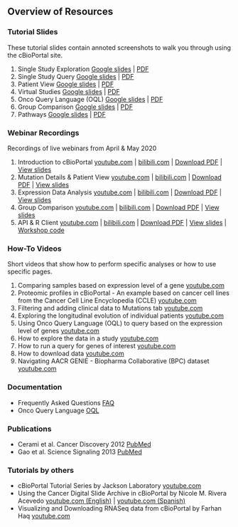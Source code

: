 ## Overview of Resources

### Tutorial Slides
These tutorial slides contain annoted screenshots to walk you through using the cBioPortal site.
1. Single Study Exploration [Google slides](https://docs.google.com/presentation/d/1_OGK69lO4Z62WaxHHkNYmWvY0LQN2v0slfaLyY1_IQ0) | [PDF](https://raw.githubusercontent.com/cBioPortal/cbioportal/master/docs/tutorials/cBioPortal%20Tutorial%201%20Single%20Study%20Exploration.pdf)
2. Single Study Query [Google slides](https://docs.google.com/presentation/d/1y9UTIr5vHmsNVWqtGTVGgiuYX9wkK_a_RPNYiR8kYD8) | [PDF](https://raw.githubusercontent.com/cBioPortal/cbioportal/master/docs/tutorials/cBioPortal%20Tutorial%202%20Single%20Study%20Query.pdf)
3. Patient View [Google slides](https://docs.google.com/presentation/d/1Jr_2yEfgjKBn4DBiXRk4kmhIbtsRp6gd0iD3k1fIUUk) | [PDF](https://raw.githubusercontent.com/cBioPortal/cbioportal/master/docs/tutorials/cBioPortal%20Tutorial%203%20Patient%20View.pdf)
4. Virtual Studies [Google slides](https://docs.google.com/presentation/d/1rQE5rbFNdmup-rAtySHFxlLp3i4qa8SBA7MiQpMdn1I) | [PDF](https://raw.githubusercontent.com/cBioPortal/cbioportal/master/docs/tutorials/cBioPortal%20Tutorial%204%20Virtual%20Studies.pdf)
5. Onco Query Language (OQL) [Google slides](https://docs.google.com/presentation/d/1U39xgVujtBodwW20qIfcGu4E5n2zzaKkl2KmzzHqj4A) | [PDF](https://raw.githubusercontent.com/cBioPortal/cbioportal/master/docs/tutorials/cBioPortal%20Tutorial%205%20Onco%20Query%20Language.pdf)
6. Group Comparison [Google slides](https://docs.google.com/presentation/d/1P2boDph8IfpvjxoxDj_496CLHGtshzJnbbZhszPsmf4) | [PDF](https://raw.githubusercontent.com/cBioPortal/cbioportal/master/docs/tutorials/cBioPortal%20Tutorial%205%20Onco%20Query%20Language.pdf)
7. Pathways [Google slides](https://docs.google.com/presentation/d/1O5WGucz0lrfdY25b5QS6zaID_26i434EYXBluqZfT2g) | [PDF](https://raw.githubusercontent.com/cBioPortal/cbioportal/master/docs/tutorials/cBioPortal%20Tutorial%207%20Pathways.pdf)

### Webinar Recordings
Recordings of live webinars from April & May 2020
1. Introduction to cBioPortal [youtube.com](https://www.youtube.com/watch?v=fPIAxH--cSo) | [bilibili.com](https://www.bilibili.com/video/BV1tf4y1m7Lp) | [Download PDF](https://raw.githubusercontent.com/cBioPortal/cbioportal/master/docs/tutorials/cBioPortal%20Webinar%201%20Introduction%20to%20cBioPortal.pdf) | [View slides](https://drive.google.com/drive/folders/0B9KTQJAGhFhhRi1qaTdUWmpLQTA?resourcekey=0-9Mbxt9c_wEbaGRLnAaASlg&usp=sharing)
2. Mutation Details & Patient View [youtube.com](https://www.youtube.com/watch?v=uJsp9kd2jIk) | [bilibili.com](https://www.bilibili.com/video/BV1Qf4y1m7Lx) | [Download PDF](https://raw.githubusercontent.com/cBioPortal/cbioportal/master/docs/tutorials/cBioPortal%20Webinar%202%20Mutation%20Details%20and%20Patient%20View.pdf) | [View slides](https://drive.google.com/drive/folders/0B9KTQJAGhFhhRi1qaTdUWmpLQTA?resourcekey=0-9Mbxt9c_wEbaGRLnAaASlg&usp=sharing)
3. Expression Data Analysis [youtube.com](https://www.youtube.com/watch?v=YUxVv6pkxD4) | [bilibili.com](https://www.bilibili.com/video/BV1HK4y1t7dE) | [Download PDF](https://raw.githubusercontent.com/cBioPortal/cbioportal/master/docs/tutorials/cBioPortal%20Webinar%203%20Expression%20Data%20Analysis.pdf) | [View slides](https://drive.google.com/drive/folders/0B9KTQJAGhFhhRi1qaTdUWmpLQTA?resourcekey=0-9Mbxt9c_wEbaGRLnAaASlg&usp=sharing)
4. Group Comparison [youtube.com](https://www.youtube.com/watch?v=Tx4HZCrIe5c) | [bilibili.com](https://www.bilibili.com/video/BV1VZ4y1W76p) | [Download PDF](https://raw.githubusercontent.com/cBioPortal/cbioportal/master/docs/tutorials/cBioPortal%20Webinar%204%20Group%20Comparison.pdf) | [View slides](https://drive.google.com/drive/folders/0B9KTQJAGhFhhRi1qaTdUWmpLQTA?resourcekey=0-9Mbxt9c_wEbaGRLnAaASlg&usp=sharing)
5. API & R Client [youtube.com](https://www.youtube.com/watch?v=Nq12o2i0yaw) | [bilibili.com](https://www.bilibili.com/video/BV1jz4y197iU) | [Download PDF](https://raw.githubusercontent.com/cBioPortal/cbioportal/master/docs/tutorials/cBioPortal%20Webinar%205%20API%20and%20R%20Client.pdf) | [View slides](https://drive.google.com/drive/folders/0B9KTQJAGhFhhRi1qaTdUWmpLQTA?resourcekey=0-9Mbxt9c_wEbaGRLnAaASlg&usp=sharing) | [Workshop code](https://github.com/cBioPortal/2020-cbioportal-r-workshop)

### How-To Videos
Short videos that show how to perform specific analyses or how to use specific pages.
1. Comparing samples based on expression level of a gene [youtube.com](https://www.youtube.com/watch?v=HTiKUXk0j0s)
2. Proteomic profiles in cBioPortal - An example based on cancer cell lines from the Cancer Cell Line Encyclopedia (CCLE) [youtube.com](https://www.youtube.com/watch?v=62qbjQOH9qc) 
3. Filtering and adding clinical data to Mutations tab [youtube.com](https://www.youtube.com/watch?v=q9No2073c5o)
4. Exploring the longitudinal evolution of individual patients [youtube.com](https://www.youtube.com/watch?v=Hbbs-tHh9LQ)
5. Using Onco Query Language (OQL) to query based on the expression level of genes [youtube.com](https://www.youtube.com/watch?v=kHlFXw2TMzc)
6. How to explore the data in a study [youtube.com](https://www.youtube.com/watch?v=N8ffDgkqDWc)
7. How to run a query for genes of interest [youtube.com](https://www.youtube.com/watch?v=MH-kY5usA70)
8. How to download data [youtube.com](https://www.youtube.com/watch?v=JId304dp3tc)
9. Navigating AACR GENIE - Biopharma Collaborative (BPC) dataset [youtube.com](https://www.youtube.com/playlist?list=PLE2tjlUyHL8Gn4ythnuvf2BxWJVpAxkMM)

### Documentation
* Frequently Asked Questions [FAQ](/user-guide/faq.md)
* Onco Query Language [OQL](/user-guide/oql.md)

### Publications
* Cerami et al. Cancer Discovery 2012 [PubMed](http://cancerdiscovery.aacrjournals.org/content/2/5/401.abstract)
* Gao et al. Science Signaling 2013 [PubMed](https://www.ncbi.nlm.nih.gov/pubmed/23550210)

### Tutorials by others
* cBioPortal Tutorial Series by Jackson Laboratory [youtube.com](https://www.youtube.com/watch?v=tWdrcZOiXc0&list=PLWNp6Z5dXDZ7yRyny8aypSwrArs6e0EJi)
* Using the Cancer Digital Slide Archive in cBioPortal by Nicole M. Rivera Acevedo [youtube.com (English)](https://www.youtube.com/watch?v=oP0GbWmfVWM) | [youtube.com (Spanish)](https://www.youtube.com/watch?v=QyOVCxjVIPU)
* Visualizing and Downloading RNASeq data from cBioPortal by Farhan Haq [youtube.com](https://www.youtube.com/watch?v=I3KiLCE35Mk&list=PLvK49Q0ARs91Ilonq_07n0q9Cd5pOsdJW)
